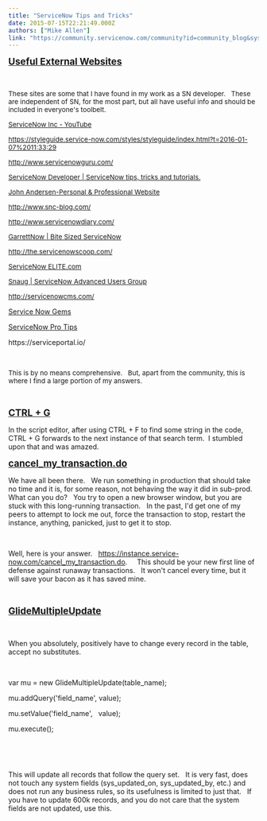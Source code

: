 ```yaml
---
title: "ServiceNow Tips and Tricks"
date: 2015-07-15T22:21:49.000Z
authors: ["Mike Allen"]
link: "https://community.servicenow.com/community?id=community_blog&sys_id=da0deaa5dbd0dbc01dcaf3231f96197b"
---
```

<p><span style="; font-size: 14pt; text-decoration: underline;"><strong>Useful External Websites</strong></span></p>
<p> </p>
<p><span style="font-size: 10pt;">These sites are some that I have found in my work as a SN developer.   These are independent of SN, for the most part, but all have useful info and should be included in everyone&#39;s toolbelt.<br /></span></p>
<p><span style="font-size: 10pt;"><a title="https://www.youtube.com/user/servicenowinc" href="https://www.youtube.com/user/servicenowinc" rel="nofollow">ServiceNow Inc - YouTube</a> </span></p>
<p><span style="font-size: 10pt;"><a title="https://styleguide.service-now.com/styles/styleguide/index.html?t&#61;2016-01-07%2011:33:29" href="https://styleguide.service-now.com/styles/styleguide/index.html?t&#61;2016-01-07%2011:33:29" rel="nofollow">https://styleguide.service-now.com/styles/styleguide/index.html?t&#61;2016-01-07%2011:33:29</a> </span></p>
<p><span style="font-size: 10pt;"><a title="http://www.servicenowguru.com/" href="http://www.servicenowguru.com/" rel="nofollow">http://www.servicenowguru.com/</a></span></p>
<p><span style="font-size: 10pt;"><a title="http://servicenowdeveloper.com/" href="http://servicenowdeveloper.com/" rel="nofollow">ServiceNow Developer | ServiceNow tips, tricks and tutorials.</a></span></p>
<p><span style="font-size: 10pt;"><a title="http://www.john-james-andersen.com/" href="http://www.john-james-andersen.com/" rel="nofollow">John Andersen-Personal &amp; Professional Website</a></span></p>
<p><span style="font-size: 10pt;"><a title="http://www.snc-blog.com/" href="http://www.snc-blog.com/" rel="nofollow">http://www.snc-blog.com/</a></span></p>
<p><span style="font-size: 10pt;"><a title="http://www.servicenowdiary.com/" href="http://www.servicenowdiary.com/" rel="nofollow">http://www.servicenowdiary.com/</a></span></p>
<p><span style="font-size: 10pt;"><a title="http://garrettnow.com/" href="http://garrettnow.com/" rel="nofollow">GarrettNow | Bite Sized ServiceNow</a></span></p>
<p><span style="font-size: 10pt;"><a title="http://the.servicenowscoop.com/" href="http://the.servicenowscoop.com/" rel="nofollow">http://the.servicenowscoop.com/</a></span></p>
<p><span style="font-size: 10pt;"><a title="http://www.servicenowelite.com/" href="http://www.servicenowelite.com/" rel="nofollow">ServiceNow ELITE.com</a></span></p>
<p><span style="font-size: 10pt;"><a title="http://snaug.com/" href="http://snaug.com/" rel="nofollow">Snaug | ServiceNow Advanced Users Group</a></span></p>
<p><span style="font-size: 10pt;"><a title="http://servicenowcms.com/" href="http://servicenowcms.com/" rel="nofollow">http://servicenowcms.com/</a><br /></span></p>
<p><a title="http://servicenowgems.com/" href="http://servicenowgems.com/" rel="nofollow">Service Now Gems</a></p>
<p><a title="http://www.servicenowprotips.com/" href="http://www.servicenowprotips.com/" rel="nofollow">ServiceNow Pro Tips</a></p>
<p>https://serviceportal.io/</p>
<p> </p>
<p><span style="font-size: 10pt;">This is by no means comprehensive.   But, apart from the community, this is where I find a large portion of my answers.<br /></span></p>
<p> </p>
<p><span style="text-decoration: underline; font-size: 14pt;"><strong>CTRL &#43; G</strong></span></p>
<p>In the script editor, after using CTRL &#43; F to find some string in the code, CTRL &#43; G forwards to the next instance of that search term.  I stumbled upon that and was amazed.</p>
<p><span style="; font-size: 14pt; text-decoration: underline;"><strong>cancel_my_transaction.do</strong></span></p>
<p>We have all been there.   We run something in production that should take no time and it is, for some reason, not behaving the way it did in sub-prod.   What can you do?   You try to open a new browser window, but you are stuck with this long-running transaction.   In the past, I&#39;d get one of my peers to attempt to lock me out, force the transaction to stop, restart the instance, anything, panicked, just to get it to stop.</p>
<p> </p>
<p>Well, here is your answer.   <a class="jive-link-external-small" title="k-external-small" href="https://instance.service-now.com/cancel_my_transaction.do" target="_blank" rel="noopener noreferrer nofollow">https://instance.service-now.com/cancel_my_transaction.do</a>.     This should be your new first line of defense against runaway transactions.   It won&#39;t cancel every time, but it will save your bacon as it has saved mine.</p>
<p> </p>
<p><span style="; font-size: 14pt; text-decoration: underline;"><strong>GlideMultipleUpdate</strong></span></p>
<p> </p>
<p>When you absolutely, positively have to change every record in the table, accept no substitutes.</p>
<p> </p>
<p>var mu &#61; new GlideMultipleUpdate(table_name);</p>
<p>mu.addQuery(&#39;field_name&#39;, value);</p>
<p>mu.setValue(&#39;field_name&#39;,   value);</p>
<p>mu.execute();</p>
<pre class="jive_macro_code _jivemacro_uid_14398282652183967 jive_text_macro">       </pre>
<p> </p>
<p>This will update all records that follow the query set.   It is very fast, does not touch any system fields (sys_updated_on, sys_updated_by, etc.) and does not run any business rules, so its usefulness is limited to just that.   If you have to update 600k records, and you do not care that the system fields are not updated, use this.</p>
